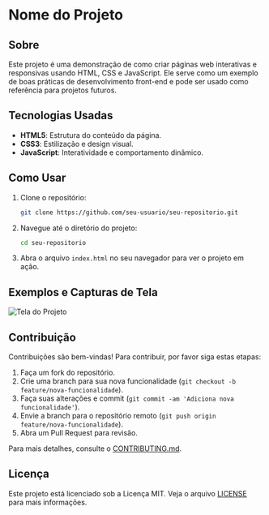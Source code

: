 # Nome do Projeto

## Sobre
Este projeto é uma demonstração de como criar páginas web interativas e responsivas usando HTML, CSS e JavaScript. Ele serve como um exemplo de boas práticas de desenvolvimento front-end e pode ser usado como referência para projetos futuros.

## Tecnologias Usadas
- **HTML5**: Estrutura do conteúdo da página.
- **CSS3**: Estilização e design visual.
- **JavaScript**: Interatividade e comportamento dinâmico.

## Como Usar
1. Clone o repositório:
    ```bash
    git clone https://github.com/seu-usuario/seu-repositorio.git
    ```
2. Navegue até o diretório do projeto:
    ```bash
    cd seu-repositorio
    ```
3. Abra o arquivo `index.html` no seu navegador para ver o projeto em ação.

## Exemplos e Capturas de Tela
![Tela do Projeto](link-para-imagem)

## Contribuição
Contribuições são bem-vindas! Para contribuir, por favor siga estas etapas:
1. Faça um fork do repositório.
2. Crie uma branch para sua nova funcionalidade (`git checkout -b feature/nova-funcionalidade`).
3. Faça suas alterações e commit (`git commit -am 'Adiciona nova funcionalidade'`).
4. Envie a branch para o repositório remoto (`git push origin feature/nova-funcionalidade`).
5. Abra um Pull Request para revisão.

Para mais detalhes, consulte o [CONTRIBUTING.md](link-para-contributing).

## Licença
Este projeto está licenciado sob a Licença MIT. Veja o arquivo [LICENSE](link-para-license) para mais informações.

